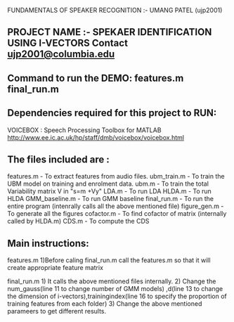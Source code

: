 FUNDAMENTALS OF SPEAKER RECOGNITION :- UMANG PATEL (ujp2001)

PROJECT NAME :- SPEKAER IDENTIFICATION USING I-VECTORS
Contact ujp2001@columbia.edu 
------------------------
Command to run the DEMO:
features.m
final_run.m
------------------------


Dependencies required for this project to RUN:
------------------------
VOICEBOX : Speech Processing Toolbox for MATLAB
http://www.ee.ic.ac.uk/hp/staff/dmb/voicebox/voicebox.html

The files included are :
------------------------
features.m 													- To extract features from audio files.
ubm_train.m 												- To train the UBM model on training and enrolment data.
ubm.m														- To train the total Variability matrix V in "s=m +Vy"
LDA.m														- To run LDA
HLDA.m		                                                - To run HLDA
GMM_baseline.m							                    - To run GMM baseline
final_run.m													- To run the entire program (intenrally calls all the above mentioned file)
figure_gen.m   												- To generate all the figures
cofactor.m 													- To find cofactor of matrix (internally called by HLDA.m)
CDS.m 														- To compute the CDS

Main instructions:
------------------
features.m
	1)Before caling final_run.m call the features.m so that it will create appropriate feature matrix


final_run.m
	1) It calls the above mentioned files internally.
	2) Change the num_gauss(line 11 to change number of GMM models) ,d(line 13 to change the dimension of i-vectors),trainingindex(line 16 to specify the proportion of training features from each folder)
	3) Change the above mentioned parameers to get different results.
	
